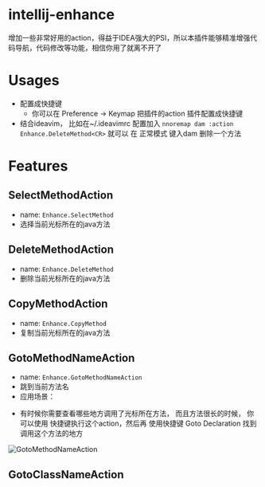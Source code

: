 # intellij-enhance
增加一些非常好用的action，得益于IDEA强大的PSI，所以本插件能够精准增强代码导航，代码修改等功能，相信你用了就离不开了

# Usages
- 配置成快捷键
  * 你可以在 Preference -> Keymap  把插件的action 插件配置成快捷键
- 结合ideavim， 比如在~/.ideavimrc 配置加入 
 `nnoremap dam :action Enhance.DeleteMethod<CR>` 就可以 在 正常模式 键入dam 删除一个方法

# Features 
## SelectMethodAction
- name: `Enhance.SelectMethod`
- 选择当前光标所在的java方法

## DeleteMethodAction
- name: `Enhance.DeleteMethod`
- 删除当前光标所在的java方法

## CopyMethodAction
- name: `Enhance.CopyMethod`
- 复制当前光标所在的java方法

## GotoMethodNameAction
- name: `Enhance.GotoMethodNameAction`
- 跳到当前方法名   
- 应用场景：
 * 有时候你需要查看哪些地方调用了光标所在方法， 而且方法很长的时候， 你可以使用 快捷键执行这个action，然后再 使用快捷键 Goto Declaration 找到调用这个方法的地方

![GotoMethodNameAction](./screenshot/gotomethodname.gif.gif "GotoMethodNameAction")

## GotoClassNameAction
